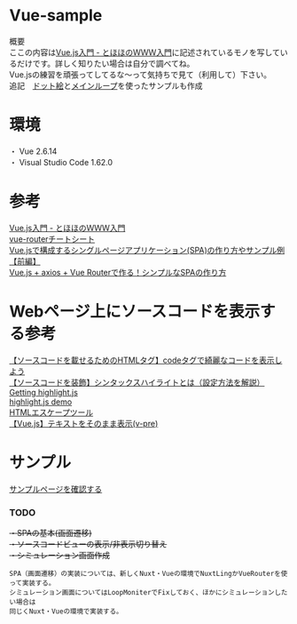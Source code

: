 # Vue-sample
  
概要  
ここの内容は[Vue.js入門 - とほほのＷＷＷ入門](https://www.tohoho-web.com/ex/vuejs.html)に記述されているモノを写しているだけです。詳しく知りたい場合は自分で調べてね。  
Vue.jsの練習を頑張ってしてるな～って気持ちで見て（利用して）下さい。  
追記　[ドット絵](https://hasegawatakatune.github.io/vue-sample/)と[メインループ](https://hasegawatakatune.github.io/vue-sample/Contents/Options/LoopMoniter.html)を使ったサンプルも作成

# 環境  
・ Vue 2.6.14  
・ Visual Studio Code 1.62.0  
  
# 参考  
[Vue.js入門 - とほほのＷＷＷ入門](https://www.tohoho-web.com/ex/vuejs.html)  
[vue-routerチートシート](https://qiita.com/morrr/items/873ea25a806167c8d426)  
[Vue.jsで構成するシングルページアプリケーション(SPA)の作り方やサンプル例【前編】](https://www.geekfeed.co.jp/geekblog/vue-spa-chap1/)  
[Vue.js + axios + Vue Routerで作る！シンプルなSPAの作り方](https://public-constructor.com/how-to-create-spa-with-vue/)  
  
# Webページ上にソースコードを表示する参考  
[【ソースコードを載せるためのHTMLタグ】codeタグで綺麗なコードを表示しよう](https://ksonoda.com/code-tag-html/)  
[【ソースコードを装飾】シンタックスハイライトとは（設定方法を解説）](https://ksonoda.com/syntaxhighlight-hightlight-js/)  
[Getting highlight.js](https://highlightjs.org/download/)  
[highlight.js demo](https://highlightjs.org/static/demo/)  
[HTMLエスケープツール](https://webtools.dounokouno.com/htmlescape/index.html)  
[【Vue.js】テキストをそのまま表示(v-pre)](https://algorithm.joho.info/programming/javascript/vue-js-v-pre/)  
  
# サンプル  
[サンプルページを確認する](https://hasegawatakatune.github.io/vue-sample/)  
  
  
### TODO  
~~・SPAの基本(画面遷移)~~  
~~・ソースコードビューの表示/非表示切り替え~~  
~~・シミュレーション画面作成~~  
``` 
SPA（画面遷移）の実装については、新しくNuxt・Vueの環境でNuxtLingかVueRouterを使って実装する。  
シミュレーション画面についてはLoopMoniterでFixしておく、ほかにシミュレーションしたい場合は  
同じくNuxt・Vueの環境で実装する。  
```  
  
